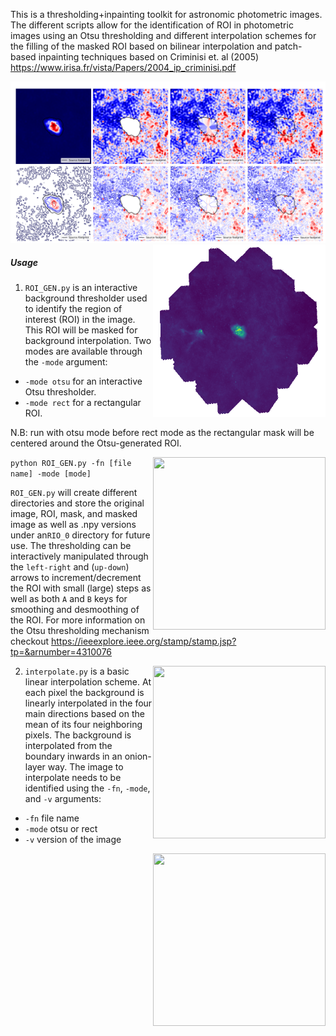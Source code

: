 This is a thresholding+inpainting toolkit for astronomic photometric images. The different scripts allow for the identification of ROI in photometric images using an Otsu thresholding and different interpolation schemes for the filling of the masked ROI based on bilinear interpolation and patch-based inpainting techniques based on Criminisi et. al (2005) https://www.irisa.fr/vista/Papers/2004_ip_criminisi.pdf 

![Comparision](/images/out.jpg)
<img align='right' src="images/ROI_GEN.gif" width="276" height="276">

##### Usage
1. `ROI_GEN.py` is an interactive background thresholder used to identify the region of interest (ROI) in the image. This ROI will be masked for background interpolation. Two modes are available through the `-mode` argument:
  - `-mode otsu` for an interactive Otsu thresholder.
  - `-mode rect` for a rectangular ROI.

  N.B: run with otsu mode before rect mode as the rectangular mask will be centered   around the Otsu-generated ROI.

<img align='right' src='images/ROI_GEN_2.gif' width='276' height='276'>

  `python ROI_GEN.py -fn [file name] -mode [mode]`

  `ROI_GEN.py` will create different directories and store the original image, ROI, mask, and masked image as well as .npy versions under an`RIO_0` directory for future use. The thresholding can be interactively manipulated through the `left-right` and (`up-down`) arrows to increment/decrement the ROI with small (large) steps as well as both `A` and `B` keys for smoothing and desmoothing of the ROI. For more information on the Otsu thresholding mechanism checkout https://ieeexplore.ieee.org/stamp/stamp.jsp?tp=&arnumber=4310076




<img align='right' src='images/crab_int.gif' width='276' height='276'>
   
2. `interpolate.py` is a basic linear interpolation scheme. At each pixel the background is linearly interpolated in the four main directions based on the mean of its four neighboring pixels. The background is interpolated from the boundary inwards in an onion-layer way. The image to interpolate needs to be identified using the `-fn`, `-mode`, and `-v` arguments:
  - `-fn` file name
  - `-mode` otsu or rect
  - `-v` version of the image 

<img align='right' src='images/eye_int.gif' width='276' height='276'>


